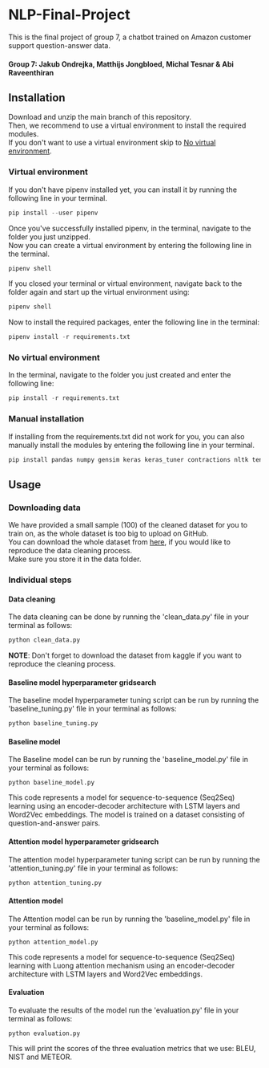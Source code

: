 # NLP-Final-Project

This is the final project of group 7, a chatbot trained on Amazon customer support question-answer data.
#### Group 7: Jakub Ondrejka, Matthijs Jongbloed, Michal Tesnar & Abi Raveenthiran

## Installation 
Download and unzip the main branch of this repository.\
Then, we recommend to use a virtual environment to install the required modules.\
If you don't want to use a virtual environment skip to [No virtual environment](#no-virtual-environment).

### Virtual environment
If you don't have pipenv installed yet, you can install it by running the following line in your terminal.
```python
pip install --user pipenv
```
Once you've successfully installed pipenv,  in the terminal, navigate to the folder you just unzipped.\
Now you can create a virtual environment by entering the following line in the terminal.
```python
pipenv shell
```
If you closed your terminal or virtual environment, navigate back to the folder again and start up the virtual environment using:
```python
pipenv shell
```

Now to install the required packages, enter the following line in the terminal:
```python
pipenv install -r requirements.txt
```

### No virtual environment
In the terminal, navigate to the folder you just created and enter the following line:
```python
pip install -r requirements.txt
```
### Manual installation
If installing from the requirements.txt did not work for you, you can also manually install the modules by entering the following line in your terminal. 
```python
pip install pandas numpy gensim keras keras_tuner contractions nltk tensorflow
```
## Usage
### Downloading data
We have provided a small sample (100) of the cleaned dataset for you to train on, as the whole dataset is too big to upload on GitHub.\
You can download the whole dataset from [here](https://www.kaggle.com/datasets/praneshmukhopadhyay/amazon-questionanswer-dataset?select=single_qna.csv), if you would like to reproduce the data cleaning process.\
Make sure you store it in the data folder.

### Individual steps
#### Data cleaning
The data cleaning can be done by running the 'clean_data.py' file in your terminal as follows:
```python
python clean_data.py
```
**NOTE**: Don't forget to download the dataset from kaggle if you want to reproduce the cleaning process.  
#### Baseline model hyperparameter gridsearch 
The baseline model hyperparameter tuning script can be run by running the 'baseline_tuning.py' file in your terminal as follows:
```python
python baseline_tuning.py
```
#### Baseline model
The Baseline model can be run by running the 'baseline_model.py' file in your terminal as follows:
```
python baseline_model.py
```
This code represents a model for sequence-to-sequence (Seq2Seq) learning using an encoder-decoder architecture with LSTM layers and Word2Vec embeddings. The model is trained on a dataset consisting of question-and-answer pairs. 
#### Attention model hyperparameter gridsearch 
The attention model hyperparameter tuning script can be run by running the 'attention_tuning.py' file in your terminal as follows:
```python
python attention_tuning.py
```
#### Attention model
The Attention model can be run by running the 'baseline_model.py' file in your terminal as follows:
```
python attention_model.py
```
This code represents a model for sequence-to-sequence (Seq2Seq) learning with Luong attention mechanism using an encoder-decoder architecture with LSTM layers and Word2Vec embeddings.
#### Evaluation
To evaluate the results of the model run the 'evaluation.py' file in your terminal as follows:
```
python evaluation.py
```
This will print the scores of the three evaluation metrics that we use: BLEU, NIST and METEOR.
